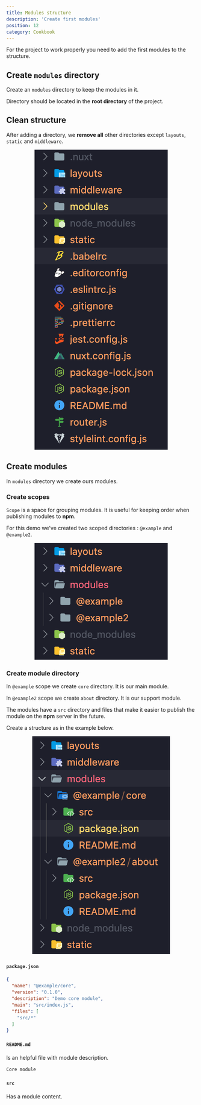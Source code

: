 ```yaml
---
title: Modules structure
description: 'Create first modules'
position: 12
category: Cookbook
---
```


For the project to work properly you need to add the first modules to the structure.

## Create `modules` directory

Create an `modules` directory to keep the modules in it.

Directory should be located in the **root directory** of the project.


## Clean structure

After adding a directory, we **remove all** other directories except `layouts`, `static` and `middleware`.

<p align="center">
      <img src="demo/image/demo-clean-structure.png" alt="Clean structure"/>
</p>

## Create modules

In `modules` directory we create ours modules.

### Create scopes

`Scope` is a space for grouping modules.
It is useful for keeping order when publishing modules to **npm**.

For this demo we've created two scoped directories : `@example` and `@example2`.

<p align="center">
      <img src="demo/image/demo-module-scopes.png" alt="Module scopes"/>
</p>

### Create module directory

In `@example` scope we create `core` directory. It is our main module.

In `@example2` scope we create `about` directory. It is our support module.

The modules have a `src` directory and files that make it easier to publish the module on the **npm** server in the future.

Create a structure as in the example below.

<p align="center">
      <img src="demo/image/demo-modules-structure.png" alt="Module structure"/>
</p>

#### `package.json`


```json [package.json]
{
  "name": "@example/core",
  "version": "0.1.0",
  "description": "Demo core module",
  "main": "src/index.js",
  "files": [
    "src/*"
  ]
}
```

#### `README.md`

Is an helpful file with module description.
```md [README.md]
Core module
```

#### `src`
Has a module content.


[scope]: https://docs.npmjs.com/about-scopes
